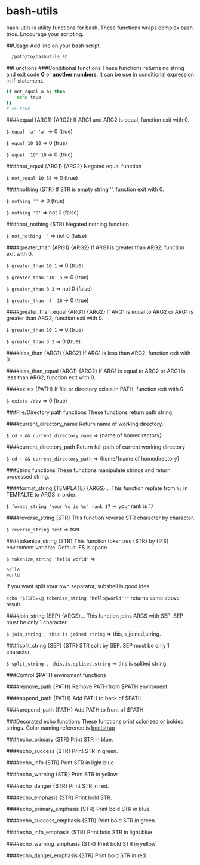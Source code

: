 bash-utils
==========

bash-utils is utility functions for bash.
These functions wraps complex bash trics.
Encourage your scripting.

##Usage
Add line on your bash script.

```bash
. /path/to/bashutils.sh
```

##Functions
###Conditional functions
These functions returns no string and exit code __0__ or __another numbers__.
It can be use in conditional expression in if-statement.
```bash
if not_equal a b; then
    echo true
fi
# => true
```

####equal {ARG1} {ARG2}
If ARG1 and ARG2 is equal, function exit with 0.

`$ equal 'a' 'a'` => 0 (true)

`$ equal 10 10` => 0 (true)

`$ equal '10' 10` => 0 (true)

####not_equal {ARG1} {ARG2}
Negated equal function

`$ not_equal 10 55` => 0 (true)

####nothing {STR}
If STR is empty string '', function exit with 0.

`$ nothing ''` => 0 (true)

`$ nothing '0'` => not 0 (false)

####not_nothing {STR}
Negated nothing function

`$ not_nothing ''` => not 0 (false)

####greater_than {ARG1} {ARG2}
If ARG1 is greater than ARG2, function exit with 0.

`$ greater_than 10 1` => 0 (true)

`$ greater_than '10' 5` => 0 (true)

`$ greater_than 3 3` => not 0 (false)

`$ greater_than -4 -10` => 0 (true)

####greater_than_equal {ARG1} {ARG2}
If ARG1 is equal to ARG2 or ARG1 is greater than ARG2, function exit with 0.

`$ greater_than 10 1` => 0 (true)

`$ greater_than 3 3` => 0 (true)

####less_than {ARG1} {ARG2}
If ARG1 is less than ARG2, function exit with 0.

####less_than_equal {ARG1} {ARG2}
If ARG1 is equal to ARG2 or ARG1 is less than ARG2, function exit with 0.

####exists {PATH}
If file or directory exists in PATH, function exit with 0.

`$ exists /dev` => 0 (true)



###File/Directory path functions
These functions return path string.

####current_directory_name
Return name of working directory.

`$ cd ~ && current_directory_name` => {name of homedirectory}

####current_directory_path
Return full path of current working directory

`$ cd ~ && current_directory_path` => /home/{name of homedirectory}



###String functions
These functions manipulate strings and return processed string.

####format_string {TEMPLATE} {ARGS}...
This function replate from `%s` in TEMPALTE to ARGS in order.

`$ format_string 'your %s is %s' rank 17` => your rank is 17

####reverse_string {STR}
This function reverse STR character by character.

`$ reverse_string test` => tset

####tokenize_string {STR}
This function tokenizes {STR} by {IFS} enviroment variable.
Default IFS is space.

`$ tokenize_string 'hello world'` =>

```
hello
world
```

If you want split your own separator, subshell is good idea.

`echo "$(IFS=\@ tokenize_string 'hello@world')"` returns same above result.

####join_string {SEP} {ARGS}...
This function joins ARGS with SEP.
SEP must be only 1 character.

`$ join_string , this is joined string` => this,is,joined,string.

####split_string {SEP} {STR}
STR split by SEP.
SEP must be only 1 character.

`$ split_string , this,is,splited,string` => this is splited string.



###Control $PATH enviroment functions

####remove_path {PATH}
Remove PATH from $PATH enviroment.

####append_path {PATH}
Add PATH to back of $PATH.

####prepend_path {PATH}
Add PATH to front of $PATH



###Decorated echo functions
These functions print colorized or bolded strings.
Color naming reference is [bootstrap](http://getbootstrap.com/css/)

####echo_primary {STR}
Print STR in blue.

####echo_success {STR}
Print STR in green.

####echo_info {STR}
Print STR in light blue

####echo_warning {STR}
Print STR in yellow.

####echo_danger {STR}
Print STR in red.

####echo_emphasis {STR}
Print bold STR.

####echo_primary_emphasis {STR}
Print bold STR in blue.

####echo_success_emphasis {STR}
Print bold STR in green.

####echo_info_emphasis {STR}
Print bold STR in light blue

####echo_warning_emphasis {STR}
Print bold STR in yellow.

####echo_danger_emphasis {STR}
Print bold STR in red.
